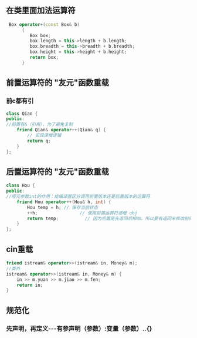 ## 在类里面加法运算符
```c++
 Box operator+(const Box& b)
      {
         Box box;
         box.length = this->length + b.length;
         box.breadth = this->breadth + b.breadth;
         box.height = this->height + b.height;
         return box;
      }
```

## 前置运算符的 "友元"函数重载
### 前c都有引
``` c++
class Qian {
public:
//前置有&（引用），为了避免复制
    friend Qian& operator++(Qian& q) {
        // 实现递增逻辑
        return q;
    }
};
```
## 后置运算符的 "友元"函数重载
``` c++
class Hou {
public:
//哑元参数int的作用：给编译器区分调用前置版本还是后置版本的运算符
    friend Hou operator++(Hou& h, int) {
        Hou temp = h; // 保存当前状态
        ++h;                // 使用前置运算符递增 obj
        return temp;          // 因为后置是先返回后相加，所以要有返回未修改前的副本
    }
};
```
## cin重载
```c++
friend istream& operator>>(istream& in, Money& m);
//类外
istream& operator>>(istream& in, Money& m) {
    in >> m.yuan >> m.jiao >> m.fen;
    return in;
}
```
## 规范化
### 先声明，再定义---有参声明（参数）:变量（参数）..{}

